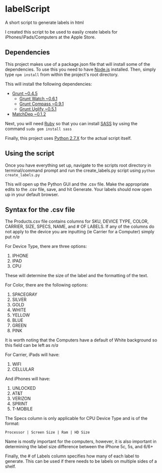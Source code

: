 # labelScript
A short script to generate labels in html

I created this script to be used to easily create labels for iPhones/iPads/Computers at the Apple Store.

## Dependencies
This project makes use of a package.json file that will install some of the dependencies. To use this you need to have [Node.js](http://nodejs.org/download/) installed. Then, simply type ```npm install``` from within the project's root directory.

This will install the following dependencies:
* [Grunt ~0.4.5](http://gruntjs.com/)
  * [Grunt Watch ~0.6.1](https://www.npmjs.com/package/grunt-contrib-watch)
  * [Grunt Compass ~0.9.1](https://www.npmjs.com/package/grunt-contrib-compass)
  * [Grunt Uglify ~0.5.1](https://www.npmjs.com/package/grunt-contrib-uglify)
* [MatchDep ~0.1.2](https://www.npmjs.com/package/matchdep)

Next, you will need [Ruby](https://www.ruby-lang.org/en/documentation/installation/) so that you can install [SASS](http://sass-lang.com/) by using the command ```sudo gem install sass```

Finally, this project uses [Python 2.7.X](https://www.python.org/downloads/) for the actual script itself. 

## Using the script
Once you have everything set up, navigate to the scripts root directory in terminal/command prompt and run the create_labels.py script using ```python create_labels.py```

This will open up the Python GUI and the .csv file. Make the appropriate edits to the .csv file, save, and hit Generate. Your labels should now open up in your default browser.

## Syntax for the .csv file
The Products.csv file contains columns for SKU, DEVICE TYPE, COLOR, CARRIER, SIZE, SPECS, NAME, and # OF LABELS. If any of the columns do not apply to the device you are inputting (ie Carrier for a Computer) simply put *n/a*

For Device Type, there are three options:

1.  IPHONE
2.  IPAD
3.  CPU

These will determine the size of the label and the formatting of the text.

For Color, there are the following options:

1. SPACEGRAY
2. SILVER
3. GOLD
4. WHITE
5. YELLOW
6. BLUE
7. GREEN
8. PINK

It is worth noting that the Computers have a default of White background so this field can be left as *n/a*

For Carrier, iPads will have:

1. WIFI
2. CELLULAR

And iPhones will have:

1. UNLOCKED
2. AT&T
3. VERIZON
4. SPRINT
5. T-MOBILE

The Specs column is only applicable for CPU Device Type and is of the format:

``` Processor | Screen Size | Ram | HD Size ```

Name is mostly important for the computers, however, it is also important in determining the label size difference between the iPhone 5c, 5s, and 6/6+

Finally, the # of Labels column specifies how many of each label to generate. This can be used if there needs to be labels on multiple sides of a shelf.
